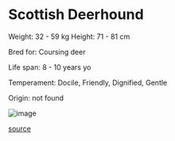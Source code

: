 # Scottish Deerhound

Weight: 32 - 59 kg
Height: 71 - 81 cm

Bred for: Coursing deer

Life span: 8 - 10 years yo

Temperament: Docile, Friendly, Dignified, Gentle

Origin: not found

![image](https://cdn2.thedogapi.com/images/SkNjqx9NQ_1280.jpg)

[source](https://api.thedogapi.com/v1/breeds/218)
